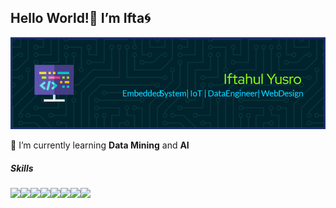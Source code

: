 ## Hello World!👋 I’m Ifta🌀
![Iftahul Yusro](img/ift.png)

🌱 I’m currently learning **Data Mining** and **AI**

##### Skills
<img src="https://img.shields.io/badge/Arduino-00979D?style=for-the-badge&logo=Arduino&logoColor=white" /><img src="https://img.shields.io/badge/HTML5-E34F26?style=for-the-badge&logo=html5&logoColor=white"/><img src="https://img.shields.io/badge/PHP-777BB4?style=for-the-badge&logo=php&logoColor=white"/><img src="https://img.shields.io/badge/Python-FFD43B?style=for-the-badge&logo=python&logoColor=blue"/><img src="https://img.shields.io/badge/C%2B%2B-00599C?style=for-the-badge&logo=c%2B%2B&logoColor=white"/><img src="https://img.shields.io/badge/JavaScript-323330?style=for-the-badge&logo=javascript&logoColor=F7DF1E"/><img src="https://img.shields.io/badge/Microsoft_Excel-217346?style=for-the-badge&logo=microsoft-excel&logoColor=white"/><img src="https://img.shields.io/badge/MySQL-005C84?style=for-the-badge&logo=mysql&logoColor=white"/>
